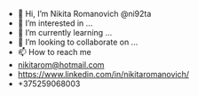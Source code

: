 - 👋 Hi, I’m Nikita Romanovich @ni92ta
- 👀 I’m interested in ...
- 🌱 I’m currently learning ...
- 💞️ I’m looking to collaborate on ...
- 📫 How to reach me 
- nikitarom@hotmail.com 
- https://www.linkedin.com/in/nikitaromanovich/
- +375259068003

<!---
ni92ta/ni92ta is a ✨ special ✨ repository because its `README.md` (this file) appears on your GitHub profile.
You can click the Preview link to take a look at your changes.
--->
